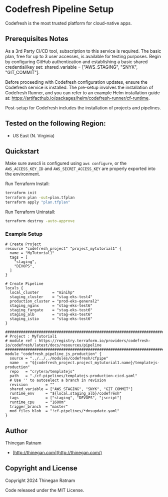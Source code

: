# Codefresh Pipeline Setup
Codefresh is the most trusted platform for cloud-native apps.

## Prerequisites Notes
As a 3rd Party CI/CD tool, subscription to this service is required. The basic plan, free for up to 3 user accesses, is available for testing purposes. Begin by configuring GitHub authentication and establishing a basic shared credential/key set: shared_variable = ["AWS_STAGING", "SNYK", "GIT_COMMIT"].

Before proceeding with Codefresh configuration updates, ensure the Codefresh service is installed. The pre-setup involves the installation of Codefresh Runner, and you can refer to an example Helm installation guide at: https://artifacthub.io/packages/helm/codefresh-runner/cf-runtime.

Post-setup for Codefresh includes the installation of projects and pipelines.

## Tested on the following Region:
 - US East (N. Virginia)

## Quickstart
Make sure awscli is configured using `aws configure`, or the `AWS_ACCESS_KEY_ID` and `AWS_SECRET_ACCESS_KEY` are properly exported into the environment.

Run Terraform Install:

```bash
terraform init
terraform plan -out=plan.tfplan
terraform apply "plan.tfplan"
```

Run Terraform Uninstall:

```bash
terraform destroy -auto-approve
```

### Example Setup

```hcl
# Create Project
resource "codefresh_project" "project_mytutorial1" {
  name = "MyTutorial1"
  tags = [
    "staging",
    "DEVOPS",
  ]
}

# Create Pipeline
locals {
  local_cluster      = "minihp"
  staging_cluster    = "stag-eks-test4"
  production_cluster = "prod-eks-general2"
  staging_nginx      = "stag-eks-test6"
  staging_fargate    = "stag-eks-test6"
  staging_alb        = "stag-eks-test6"
  staging_istio      = "stag-eks-test6"
}

#############################################################################################################
# Project : MyTutorial1
# module ref : https://registry.terraform.io/providers/codefresh-io/codefresh/latest/docs/resources/pipeline
#############################################################################################################
module "codefresh_pipeline_js_production" {
  source = "../../../modules/codefresh/cfpipe"
  name   = "${codefresh_project.project_mytutorial1.name}/templatejs-production"
  repo   = "crytera/templatejs"
  path   = "./cf-pipelines/templatejs-production-cicd.yaml"
  # Use '' to autoselect a branch in revision
  revision        = ""
  shared_variable = ["AWS_STAGING", "SNYK", "GIT_COMMIT"]
  runtime_env     = "${local.staging_alb}/codefresh"
  tags            = ["staging", "DEVOPS", "jscript"]
  runtime_cpu     = "1600m"
  trigger_branch  = "master"
  mod_files_blob  = "!cf-pipelines/*dnsupdate.yaml"
}
```

## Author

Thinegan Ratnam
 - [http://thinegan.com](http://thinegan.com/)

## Copyright and License

Copyright 2024 Thinegan Ratnam

Code released under the MIT License.